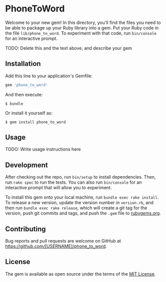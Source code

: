 # PhoneToWord

Welcome to your new gem! In this directory, you'll find the files you need to be able to package up your Ruby library into a gem. Put your Ruby code in the file `lib/phone_to_word`. To experiment with that code, run `bin/console` for an interactive prompt.

TODO: Delete this and the text above, and describe your gem

## Installation

Add this line to your application's Gemfile:

```ruby
gem 'phone_to_word'
```

And then execute:

    $ bundle

Or install it yourself as:

    $ gem install phone_to_word

## Usage

TODO: Write usage instructions here

## Development

After checking out the repo, run `bin/setup` to install dependencies. Then, run `rake spec` to run the tests. You can also run `bin/console` for an interactive prompt that will allow you to experiment.

To install this gem onto your local machine, run `bundle exec rake install`. To release a new version, update the version number in `version.rb`, and then run `bundle exec rake release`, which will create a git tag for the version, push git commits and tags, and push the `.gem` file to [rubygems.org](https://rubygems.org).

## Contributing

Bug reports and pull requests are welcome on GitHub at https://github.com/[USERNAME]/phone_to_word.

## License

The gem is available as open source under the terms of the [MIT License](https://opensource.org/licenses/MIT).
